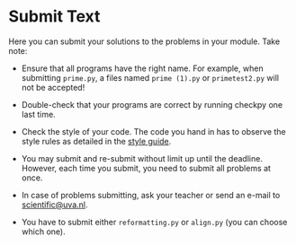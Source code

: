 # Submit Text

Here you can submit your solutions to the problems in your module. Take note:

- Ensure that all programs have the right name. For example, when submitting `prime.py`, a files named `prime (1).py` or `primetest2.py` will not be accepted!

- Double-check that your programs are correct by running checkpy one last time.

- Check the style of your code. The code you hand in has to observe the style rules as detailed in the [style guide](/python/en/style).

- You may submit and re-submit without limit up until the deadline. However, each time you submit, you need to submit all problems at once.

- In case of problems submitting, ask your teacher or send an e-mail to <scientific@uva.nl>.

- You have to submit either `reformatting.py` or `align.py` (you can choose which one).
